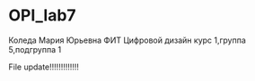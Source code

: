 # OPI_lab7
Коледа
Мария
Юрьевна
ФИТ
Цифровой дизайн
курс 1,группа 5,подгруппа 1

File update!!!!!!!!!!!!!
